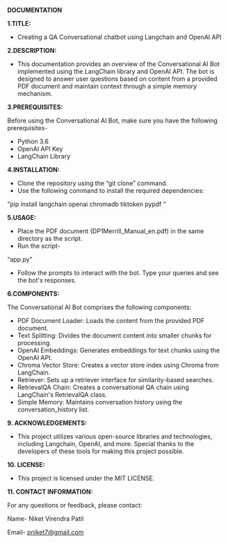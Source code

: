﻿**DOCUMENTATION**

**1.TITLE:**

- Creating a QA Conversational chatbot using Langchain and OpenAI API

**2.DESCRIPTION:**

- This documentation provides an overview of the Conversational AI Bot implemented using the LangChain library and OpenAI API. The bot is designed to answer user questions based on content from a provided PDF document and maintain context through a simple memory mechanism.

**3.PREREQUISITES:**

Before using the Conversational AI Bot, make sure you have the following prerequisites-

- Python 3.6 
- OpenAI API Key
- LangChain Library

**4.INSTALLATION:**

- Clone the repository using the “git clone” command.
- Use the following command to install the required dependencies: 

“pip install langchain openai chromadb tiktoken pypdf ”

**5.USAGE:**

- Place the PDF document (DP1Merrill\_Manual\_en.pdf) in the same directory as the script. 
- Run the script-

“app.py”

- Follow the prompts to interact with the bot. Type your queries and see the bot's responses.

**6.COMPONENTS:**

The Conversational AI Bot comprises the following components:

- PDF Document Loader: Loads the content from the provided PDF document.
- Text Splitting: Divides the document content into smaller chunks for processing.
- OpenAI Embeddings: Generates embeddings for text chunks using the OpenAI API.
- Chroma Vector Store: Creates a vector store index using Chroma from LangChain.
- Retriever: Sets up a retriever interface for similarity-based searches.
- RetrievalQA Chain: Creates a conversational QA chain using LangChain's RetrievalQA class.
- Simple Memory: Maintains conversation history using the conversation\_history list.

**9. ACKNOWLEDGEMENTS:**

- This project utilizes various open-source libraries and technologies, including Langchain, OpenAI, and more. Special thanks to the developers of these tools for making this project possible.

**10. LICENSE:**

- This project is licensed under the MIT LICENSE.

**11. CONTACT INFORMATION:**

For any questions or feedback, please contact:

Name- Niket Virendra Patil

Email- pniket7@gmail.com






